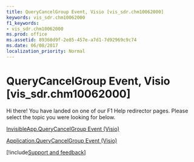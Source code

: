 ```yaml
---
title: QueryCancelGroup Event, Visio [vis_sdr.chm10062000]
keywords: vis_sdr.chm10062000
f1_keywords:
- vis_sdr.chm10062000
ms.prod: office
ms.assetid: 89360d9f-2e85-457e-a7d1-7d92969c9c74
ms.date: 06/08/2017
localization_priority: Normal
---
```



# QueryCancelGroup Event, Visio [vis_sdr.chm10062000]

Hi there! You have landed on one of our F1 Help redirector pages. Please select the topic you were looking for below.

[InvisibleApp.QueryCancelGroup Event (Visio)](http://msdn.microsoft.com/library/1b8bf210-0bd9-bf33-6031-614db16f139b%28Office.15%29.aspx)

[Application.QueryCancelGroup Event (Visio)](http://msdn.microsoft.com/library/b22d2387-4586-fb6d-0cfe-83088f807a47%28Office.15%29.aspx)

[!include[Support and feedback](~/includes/feedback-boilerplate.md)]